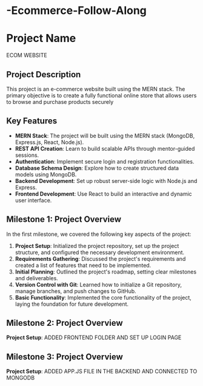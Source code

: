 # -Ecommerce-Follow-Along

# Project Name
ECOM WEBSITE

## Project Description
This project is an e-commerce website built using the MERN stack. The primary objective is to create a fully functional online store that allows users to browse and purchase products securely

## Key Features
- **MERN Stack**: The project will be built using the MERN stack (MongoDB, Express.js, React, Node.js).
- **REST API Creation**: Learn to build scalable APIs through mentor-guided sessions.
- **Authentication**: Implement secure login and registration functionalities.
- **Database Schema Design**: Explore how to create structured data models using MongoDB.
- **Backend Development**: Set up robust server-side logic with Node.js and Express.
- **Frontend Development**: Use React to build an interactive and dynamic user interface.

## Milestone 1: Project Overview
In the first milestone, we covered the following key aspects of the project:

1. **Project Setup**: Initialized the project repository, set up the project structure, and configured the necessary development environment.
2. **Requirements Gathering**: Discussed the project's requirements and created a list of features that need to be implemented.
3. **Initial Planning**: Outlined the project's roadmap, setting clear milestones and deliverables.
4. **Version Control with Git**: Learned how to initialize a Git repository, manage branches, and push changes to GitHub.
5. **Basic Functionality**: Implemented the core functionality of the project, laying the foundation for future development.


## Milestone 2: Project Overview
**Project Setup**: ADDED FRONTEND FOLDER AND SET UP LOGIN PAGE

## Milestone 3: Project Overview
**Project Setup**: ADDED APP.JS FILE IN THE BACKEND AND CONNECTED TO MONGODB